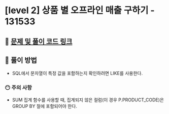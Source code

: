 # [level 2] 상품 별 오프라인 매출 구하기 - 131533

## 📍 [문제 및 풀이 코드 링크](https://github.com/Jinyshin/Algorithm/tree/main/%ED%94%84%EB%A1%9C%EA%B7%B8%EB%9E%98%EB%A8%B8%EC%8A%A4/2/131533.%E2%80%85%EC%83%81%ED%92%88%E2%80%85%EB%B3%84%E2%80%85%EC%98%A4%ED%94%84%EB%9D%BC%EC%9D%B8%E2%80%85%EB%A7%A4%EC%B6%9C%E2%80%85%EA%B5%AC%ED%95%98%EA%B8%B0)

## 📍 풀이 방법

- SQL에서 문자열이 특정 값을 포함하는지 확인하려면 LIKE를 사용한다.

### 😶 주의 사항

- SUM 집계 함수를 사용할 때, 집계되지 않은 컬럼(이 경우 P.PRODUCT_CODE)은 GROUP BY 절에 포함되어야 한다.
